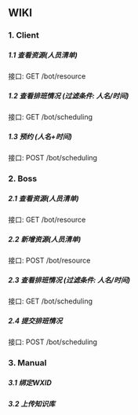 WIKI
----

### 1. Client

##### 1.1 查看资源(人员清单)
接口: GET /bot/resource

##### 1.2 查看排班情况 (过滤条件: 人名/时间)
接口: GET /bot/scheduling

##### 1.3 预约 (人名+时间)
接口: POST /bot/scheduling

### 2. Boss

##### 2.1 查看资源(人员清单)
接口: GET /bot/resource

##### 2.2 新增资源(人员清单)
接口: POST /bot/resource

##### 2.3 查看排班情况 (过滤条件: 人名/时间)
接口: GET /bot/scheduling

##### 2.4 提交排班情况
接口: POST /bot/scheduling

### 3. Manual

##### 3.1 绑定WXID

##### 3.2 上传知识库


